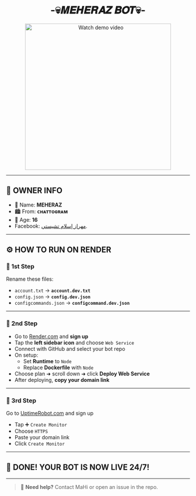 <h1 align="center"> -💀𝑴𝑬𝑯𝑬𝑹𝑨𝒁 𝑩𝑶𝑻💀- </h1>

<p align="center">
  <a href="https://files.catbox.moe/gqutis.jpg">
    <img src=" https://drive.google.com/uc?export=download&id=1Frx9DgIvt5Nf0gL6jNCa0uzSDq_pMtnL" alt="Watch demo video" width="400"/>
  </a>
</p>

---

## 👤 OWNER INFO

- 👑 Name: **MEHERAZ**
- 🏙️ From: **ᴄʜᴀᴛᴛᴏɢʀᴀᴍ**
- 🎂 Age: **16**
- Facebook: [مهراز إسلام تشيستي](https://www.facebook.com/CHISTY.57).</br>

---

## ⚙️ HOW TO RUN ON RENDER

### 🥇 1st Step
Rename these files:
- `account.txt` → **`account.dev.txt`**
- `config.json` → **`config.dev.json`**
- `configcommands.json` → **`configcommand.dev.json`**

---

### 🥈 2nd Step
- Go to [Render.com](https://render.com) and **sign up**
- Tap the **left sidebar icon** and choose `Web Service`
- Connect with GitHub and select your bot repo
- On setup:
  - Set **Runtime** to `Node`
  - Replace **Dockerfile** with `Node`
- Choose plan ➜ scroll down ➜ click **Deploy Web Service**
- After deploying, **copy your domain link**

---

### 🥉 3rd Step
Go to [UptimeRobot.com](https://uptimerobot.com) and sign up

- Tap ➕ `Create Monitor`
- Choose `HTTPS`
- Paste your domain link
- Click `Create Monitor`

---

## 🎉 DONE! YOUR BOT IS NOW LIVE 24/7!

---

> 🤖 **Need help?** Contact MaHi or open an issue in the repo.
